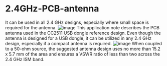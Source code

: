 # 2.4GHz-PCB-antenna
It can be used in all 2.4 GHz designs, especially where small space is required for the antenna. 
![image](https://user-images.githubusercontent.com/63910470/146196286-ebab79f9-c0d6-4674-8bf4-ffedbc62fa47.png)
This application note describes the PCB antenna used in the CC2511 USB dongle reference design.
Even though the antenna is designed for a USB dongle, it can be utilized in any 2.4 GHz design, especially if a compact antenna is required.
![image](https://user-images.githubusercontent.com/63910470/146196382-3e77fa2b-6a59-43fc-83cf-f4c7b7747b38.png)
When coupled to a 50-ohm source, the suggested antenna design uses no more than 15.2 x 5.7 mm of the area and ensures a VSWR ratio of less than two across the 2.4 GHz ISM band.
